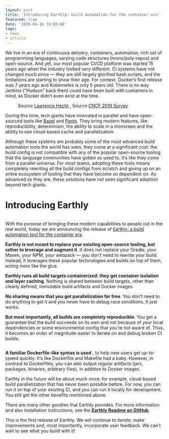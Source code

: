 ```yaml
---
layout: post
title: 'Introducing Earthly: build automation for the container era'
featured: true
date: '2020-04-16 19:08:00'
tags:
- news
- article
---
```


We live in an era of continuous delivery, containers, automation, rich set of programming languages, varying code structures (mono/poly-repos) and open-source. And yet, our most popular CI/CD platform was started 15 years ago when the industry looked very different. CI systems have not changed much since — they are still largely glorified bash scripts, and the limitations are starting to show their age. For context, Docker’s first release was 7 years ago and Kubernetes is only 5 years old. There is no way Jenkins (“Hudson” back then) could have been built with containers in mind, as Docker didn’t even exist at the time.

<figure class="kg-card kg-image-card kg-card-hascaption"><img src="/content/images/2020/09/1_NuZhBAM1CJKFeiidYhOajg.png" class="kg-image" alt srcset="/content/images/size/w600/2020/09/1_NuZhBAM1CJKFeiidYhOajg.png 600w, /content/images/2020/09/1_NuZhBAM1CJKFeiidYhOajg.png 960w" sizes="(min-width: 720px) 720px"><figcaption>Source <a href="https://medium.com/u/d3b222569e15?source=post_page-----55619c63c3e----------------------" rel="noopener">Lawrence Hecht</a> , Source <a href="https://www.cncf.io/wp-content/uploads/2020/03/CNCF_Survey_Report.pdf">CNCF 2019 Survey</a></figcaption></figure>

During this time, tech giants have innovated in parallel and have open-sourced tools like [Bazel](https://bazel.build/) and [Pants](https://www.pantsbuild.org/). They bring modern features, like reproducibility, determinism, the ability to scale in a monorepo and the ability to use cloud-based cache and parallelization.

Although these systems are probably some of the most advanced build automation tools the world has seen, they come at a significant cost: the build config is not compatible with any of the popular open-source tooling that the language communities have gotten so used to. It’s like they come from a parallel universe. For most teams, adopting these tools means completely rewriting all the build configs from scratch and giving up on an entire ecosystem of tooling that they have become so dependent on. As advanced as they are, these solutions have not seen significant adoption beyond tech giants.

# Introducing Earthly
<figure class="kg-card kg-image-card"><img src="/content/images/2020/09/1_ucuMi_MAEgQp4e58dtNN6g.png" class="kg-image" alt></figure>

With the purpose of bringing these modern capabilities to people out in the real world, today we are announcing the release of [Earthly: a build automation tool for the container era](https://www.earthly.dev/).

**Earthly is not meant to replace your existing open-source tooling, but rather to leverage and augment it**. It does not replace your Gradle, your Maven, your NPM, your webpack — you don’t need to rewrite your build. Instead, it leverages these popular technologies and builds on top of them, acting more like the glue.

**Earthly runs all build targets containerized: they get container isolation and layer caching**. Nothing is shared between build targets, other than clearly defined, immutable build artifacts and Docker images.

**No sharing means that you get parallelization for free**. You don’t need to do anything to get it and you never have to debug race conditions. It just works.

**But most importantly, all builds are completely reproducible**. You get a guarantee that the build succeeds on its own and not because of your local dependencies or some environmental config that you’re not aware of. Thus, it becomes an order of magnitude easier to iterate on and debug broken CI builds.

<figure class="kg-card kg-image-card"><img src="/content/images/2020/09/1_NsfCLKr0C5CNlF2ZeMhzzA.png" class="kg-image" alt srcset="/content/images/size/w600/2020/09/1_NsfCLKr0C5CNlF2ZeMhzzA.png 600w, /content/images/size/w1000/2020/09/1_NsfCLKr0C5CNlF2ZeMhzzA.png 1000w, /content/images/2020/09/1_NsfCLKr0C5CNlF2ZeMhzzA.png 1400w" sizes="(min-width: 720px) 720px"></figure>

**A familiar Dockerfile-like syntax is used** , to help new users get up-to-speed quickly. It’s like Dockerfile and Makefile had a baby. However, in contrast to Dockerfiles, you can also output regular artifacts (jars, packages, binaries, arbitrary files), in addition to Docker images.

<!--kg-card-begin: html--><script src="https://gist.github.com/vladaionescu/e5e82edb98496ec9b36de96519f9ec47.js"></script><!--kg-card-end: html-->

Earthly in the future will be about much more: for example, cloud-based build parallelization that has never been possible before. For now, you can run it on top of your existing CI, and you can run it locally for development. You still get the other benefits mentioned above.

There are many other goodies that Earthly provides. For more information and also installation instructions, see the [**Earthly Readme on GitHub**](https://github.com/vladaionescu/earthly#earthly---build-automation-for-the-container-era).

This is the first release of Earthly. We will continue to iterate, make improvements and, most importantly, incorporate user feedback. We can’t wait to see what you build with it!

<!--kg-card-begin: html-->
<script id="asciicast-314104" src="https://asciinema.org/a/314104.js" async></script>
<!--kg-card-end: html-->